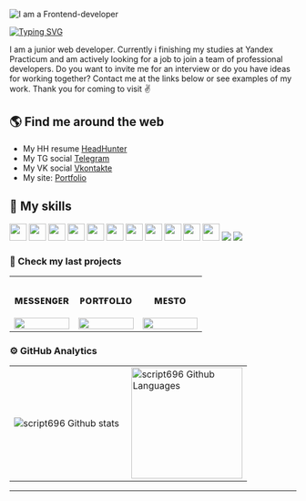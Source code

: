 
![I am a Frontend-developer](https://github.com/script696/script696/blob/main/img/MainImg.jpg)



<a href="https://git.io/typing-svg"><img src="https://readme-typing-svg.herokuapp.com?font=Anton&size=40&pause=1000&color=FFFFFF&vCenter=true&width=600&height=100&lines=Glad+to+see+you+hear!" alt="Typing SVG" /></a>

I am a junior web developer. Currently i finishing my studies at Yandex Practicum and am actively looking for a job to join a team of professional developers.
Do you want to invite me for an interview or do you have ideas for working together? Contact me at the links below or see examples of my work.
Thank you for coming to visit ✌️


## 🌎 Find me around the web 
- My HH resume <a href="https://spb.hh.ru/applicant/resumes/view?resume=0893424dff0b1c42f00039ed1f677746693762" target="_blank">HeadHunter</a>
- My TG social <a href="https://t.me/SchastliviyKot" target="_blank">Telegram</a> 
- My VK social <a href="[https://t.me/SchastliviyKot](https://vk.com/al_feed.php)" target="_blank">Vkontakte</a> 
- My site: <a href="http://niksemenov.ru/" target="_blank">Portfolio</a>


## 🔨 My skills
<p align="left">
  <img src="https://img.shields.io/badge/TypeScript-007ACC?style=for-the-badge&logo=typescript&logoColor=white" height="30px"/>
  <img src="https://img.shields.io/badge/Python-3776AB?style=for-the-badge&logo=python&logoColor=white" height="30px"/>
  <img src="https://img.shields.io/badge/HTML5-E34F26?style=for-the-badge&logo=html5&logoColor=white" height="30px"/>
  <img src="https://img.shields.io/badge/CSS3-1572B6?style=for-the-badge&logo=css3&logoColor=white" height="30px"/>
  <img src="https://img.shields.io/badge/JavaScript-323330?style=for-the-badge&logo=javascript&logoColor=F7DF1E" height="30px"/>
  <img src="https://img.shields.io/badge/React-20232A?style=for-the-badge&logo=react&logoColor=61DAFB" height="30px"/>
  <img src="https://img.shields.io/badge/SASS-hotpink.svg?style=for-the-badge&logo=SASS&logoColor=white" height="30px"/>
  <img src="https://img.shields.io/badge/webpack-%238DD6F9.svg?style=for-the-badge&logo=webpack&logoColor=black" height="30px"/>
  <img src="https://img.shields.io/badge/github-%23121011.svg?style=for-the-badge&logo=github&logoColor=white" height="30px"/>
  <img src="https://img.shields.io/badge/figma-%23F24E1E.svg?style=for-the-badge&logo=figma&logoColor=white" height="30px"/>
  <img src="https://img.shields.io/badge/redux-%23593d88.svg?style=for-the-badge&logo=redux&logoColor=white" height="30px"/>
  <img src="https://img.shields.io/badge/styled--components-DB7093?style=for-the-badge&logo=styled-components&logoColor=white"/>
  <img src="https://img.shields.io/badge/MUI-%230081CB.svg?style=for-the-badge&logo=mui&logoColor=white"/>
</p>



### 👀 Check my last projects

<table >
  <tr >
    <td width="33%">
    <h3 align="center">ᴍᴇssᴇɴɢᴇʀ</h3>
      <a href="https://script696.github.io/messenger/"><img src="https://github.com/script696/script696/blob/main/img/IMessengerGif.gif" width="100%"> </a>
    </td>
    <td width="33%">
      <h3 align="center">ᴘᴏʀᴛғᴏʟɪᴏ</h3>
      <a href="http://niksemenov.ru/"><img src="https://github.com/script696/script696/blob/main/img/portgolioGifGitV2.gif" width="100%">   
      </a>
    </td>
    <td width="33%">
      <h3 align="center">ᴍᴇsᴛᴏ</h3>
      <a href="https://script696.github.io/mesto/"><img src="https://github.com/script696/script696/blob/main/img/mestoGif.gif" width="100%"></a>
    </td>
  </tr>
</table>



### ⚙️ GitHub Analytics

<table>
  <tr>
    <td>
      <img align="left" src="https://github-readme-streak-stats.herokuapp.com/?user=script696&theme=algolia" alt="script696 Github stats" />
    </td>
    <td>
      <img height="195px" align="right" alt="script696 Github Languages" src="https://github-readme-stats-eight-theta.vercel.app/api/top-langs/?username=script696&theme=algolia&layout=compact" />
    </td>
  </tr>
</table>

---





